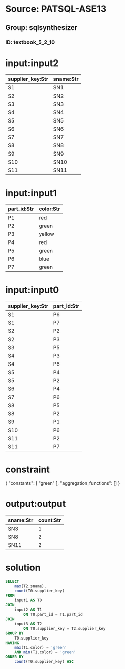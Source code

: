 # Source: PATSQL-ASE13
## Group: sqlsynthesizer
### ID: textbook_5_2_10

# input:input2

| supplier_key:Str | sname:Str |
|---|---|
| S1 | SN1 |
| S2 | SN2 |
| S3 | SN3 |
| S4 | SN4 |
| S5 | SN5 |
| S6 | SN6 |
| S7 | SN7 |
| S8 | SN8 |
| S9 | SN9 |
| S10 | SN10 |
| S11 | SN11 |

# input:input1

| part_id:Str | color:Str |
|---|---|
| P1 | red |
| P2 | green |
| P3 | yellow |
| P4 | red |
| P5 | green |
| P6 | blue |
| P7 | green |

# input:input0

| supplier_key:Str | part_id:Str |
|---|---|
| S1 | P6 |
| S1 | P7 |
| S2 | P2 |
| S2 | P3 |
| S3 | P5 |
| S4 | P3 |
| S4 | P6 |
| S5 | P4 |
| S5 | P2 |
| S6 | P4 |
| S7 | P6 |
| S8 | P5 |
| S8 | P2 |
| S9 | P1 |
| S10 | P6 |
| S11 | P2 |
| S11 | P7 |

# constraint

{
  "constants": [
    "green"
  ],
  "aggregation_functions": []
}

# output:output

| sname:Str | count:Str |
|---|---|
| SN3 | 1 |
| SN8 | 2 |
| SN11 | 2 |

# solution

```sql
SELECT
    max(T2.sname),
    count(T0.supplier_key) 
FROM
    input1 AS T0 
JOIN
    input2 AS T1 
        ON T0.part_id = T1.part_id 
JOIN
    input3 AS T2 
        ON T0.supplier_key = T2.supplier_key 
GROUP BY
    T0.supplier_key 
HAVING
    max(T1.color) = 'green' 
    AND min(T1.color) = 'green' 
ORDER BY
    count(T0.supplier_key) ASC
```
